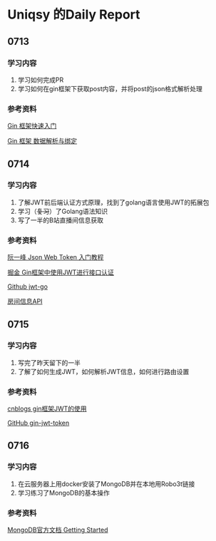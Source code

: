 # Uniqsy 的Daily Report

## 0713

### 学习内容

1. 学习如何完成PR
2. 学习如何在gin框架下获取post内容，并将post的json格式解析处理

### 参考资料

[Gin 框架快速入门](https://learnku.com/docs/gin-gonic/2019/quickstart/6151)

[Gin 框架 数据解析与绑定]([http://www.topgoer.com/gin%E6%A1%86%E6%9E%B6/](http://www.topgoer.com/gin框架/))

## 0714

### 学习内容

1. 了解JWT前后端认证方式原理，找到了golang语言使用JWT的拓展包
2. 学习（~~复习~~）了Golang语法知识
3. 写了一半的B站直播间信息获取

### 参考资料

[阮一峰 Json Web Token 入门教程](https://www.ruanyifeng.com/blog/2018/07/json_web_token-tutorial.html)

[掘金 Gin框架中使用JWT进行接口认证](https://juejin.im/post/5e6e0176f265da57187c66ed)

[Github jwt-go](https://github.com/dgrijalva/jwt-go)

[房间信息API](https://github.com/lovelyyoshino/Bilibili-Live-API/blob/master/API.Room_master.md)

## 0715

### 学习内容

1. 写完了昨天留下的一半
2. 了解了如何生成JWT，如何解析JWT信息，如何进行路由设置

### 参考资料

[cnblogs gin框架JWT的使用](https://www.cnblogs.com/jiujuan/p/11403066.html)

[GitHub gin-jwt-token](https://github.com/BGBiao/gin-jwt-token)

## 0716

### 学习内容

1. 在云服务器上用docker安装了MongoDB并在本地用Robo3t链接
2. 学习练习了MongoDB的基本操作

### 参考资料

[MongoDB官方文档 Getting Started](https://docs.mongodb.com/manual/tutorial/getting-started/)